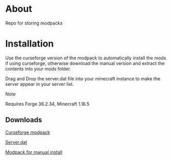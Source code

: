 # About

Repo for storing modpacks

# Installation
Use the curseforge version of the modpack to automatically install the mods if using curseforge, otherwise download the manual version and extract the contents into your mods folder.

Drag and Drop the server.dat file into your minecraft instance to make the server appear in your server list.

> [!NOTE]
> Requires Forge 36.2.34, Minecraft 1.16.5

## Downloads

[Curseforge modpack](https://github.com/thedayal/minecraft-server-jars/raw/refs/heads/main/curseforge_pack.zip)

[Server.dat](https://github.com/thedayal/minecraft-server-jars/raw/refs/heads/main/servers.dat)

[Modpack for manual install](https://github.com/thedayal/minecraft-server-jars/raw/refs/heads/main/servers.dat)

